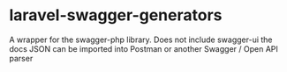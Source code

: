 # laravel-swagger-generators
A wrapper for the swagger-php library. Does not include swagger-ui the docs JSON can be imported into Postman or another Swagger / Open API parser
